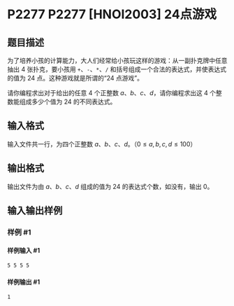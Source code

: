 # P2277 P2277 [HNOI2003] 24点游戏

## 题目描述

为了培养小孩的计算能力，大人们经常给小孩玩这样的游戏：从一副扑克牌中任意抽出 $4$ 张扑克，要小孩用 `+`、`-`、`*`、`/` 和括号组成一个合法的表达式，并使表达式的值为 $24$ 点。这种游戏就是所谓的“$24$ 点游戏”。

请你编程求出对于给出的任意 $4$ 个正整数 $a$、$b$、$c$、$d$，请你编程求出这 $4$ 个整数能组成多少个值为 $24$ 的不同表达式。


## 输入格式

输入文件共一行，为四个正整数 $a$、$b$、$c$、$d$。（$0 \le a, b, c, d \le 100$）


## 输出格式

输出文件为由 $a$、$b$、$c$、$d$ 组成的值为 $24$ 的表达式个数，如没有，输出 $0$。


## 输入输出样例

### 样例 #1

#### 样例输入 #1

```
5 5 5 5
```

#### 样例输出 #1

```
1
```
